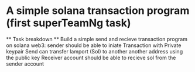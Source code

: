 # A simple solana transaction program (first superTeamNg task)

** Task breakdown **
Build a simple send and recieve transaction program on solana web3:
sender should be able to iniate Transaction with Private keypair
Send can transfer lamport (Sol) to another another address using the public key
Receiver account should be able to recieve sol from the sender account
